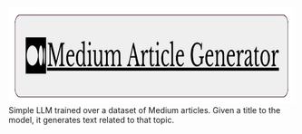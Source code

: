 <img src="assets/Medium_Article_Generator.png" height="170px">
Simple LLM trained over a dataset of Medium articles. Given a title to the model, it generates text related to that topic.